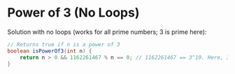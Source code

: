 # Power of 3 (No Loops)

Solution with no loops (works for all prime numbers; 3 is prime here):

```java
// Returns true if n is a power of 3
boolean isPowerOf3(int n) {
    return n > 0 && 1162261467 % n == 0; // 1162261467 == 3^19. Here, 3^19 is the maximum value before integer overflow for int type.
}
```
